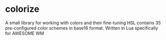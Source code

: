 # colorize
A small library for working with colors and their fine-tuning HSL contains 35 pre-configured color schemes in base16 format. Written in Lua specifically for AWESOME WM
